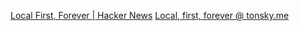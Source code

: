 
[Local First, Forever | Hacker News](https://news.ycombinator.com/item?id=40786425)
[Local, first, forever @ tonsky.me](https://tonsky.me/blog/crdt-filesync/)
